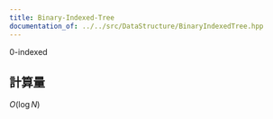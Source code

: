 ```yaml
---
title: Binary-Indexed-Tree
documentation_of: ../../src/DataStructure/BinaryIndexedTree.hpp
---
```

0-indexed
## 計算量
$O(\log N)$
